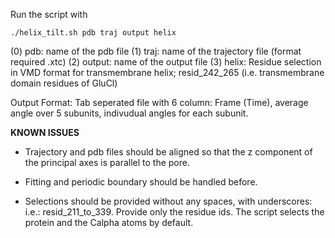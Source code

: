 
Run the script with

``./helix_tilt.sh pdb traj output helix`` 

(0) pdb: name of the pdb file 
(1) traj: name of the trajectory file (format required .xtc)
(2) output: name of the output file
(3) helix: Residue selection in VMD format for transmembrane helix; resid_242_265 (i.e. transmembrane domain residues of GluCl) 

Output Format: Tab seperated file with 6 column: Frame (Time), average angle over 5 subunits, indivudual angles for each subunit.

**KNOWN ISSUES**

- Trajectory and pdb files should be aligned so that the z component of the principal axes is parallel to the pore. 

- Fitting and periodic boundary should be handled before.
 
- Selections should be provided without any spaces, with underscores: i.e.: resid_211_to_339. Provide only the residue ids. The script selects the protein and the Calpha atoms by default. 